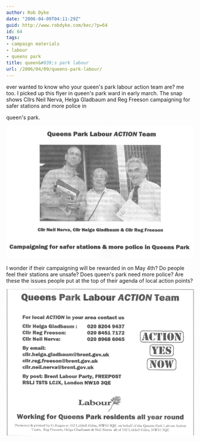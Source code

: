 ```yaml
---
author: Rob Dyke
date: "2006-04-09T04:11:29Z"
guid: http://www.robdyke.com/bec/?p=64
id: 64
tags:
- campaign materials
- labour
- queens park
title: queen&#039;s park labour
url: /2006/04/09/queens-park-labour/
---
```

ever wanted to know who your queen's park labour action team are? me too. I picked up this flyer in queen's park ward in early march. The snap shows Cllrs Neil Nerva, Helga Gladbaum and Reg Freeson campaigning for safer stations and more police in
  
queen's park.

[<img id="image65" alt="queen's park labour action team" src="/pubfiles/2006/04/scan0014.jpg" />](/pubfiles/2006/04/scan0014.jpg "queen's park labour action team")

I wonder if their campaigning will be rewarded in on May 4th? Do people feel their stations are unsafe? Does queen's park need more police? Are these the issues people put at the top of their agenda of local action points?

[<img alt="queen's park labour action team" id="image66" src="/pubfiles/2006/04/scan0015.jpg" />](/pubfiles/2006/04/scan0015.jpg "queen's park labour action team")